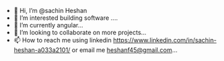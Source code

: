 - 👋 Hi, I’m @sachin Heshan
- 👀 I’m interested building software ....
- 🌱 I’m currently  angular...
- 💞️ I’m looking to collaborate on more projects...
- 📫 How to reach me using linkedin https://www.linkedin.com/in/sachin-heshan-a033a2101/ or email me heshanf45@gmail.com...

<!---
sachin56/sachin56 is a ✨ special ✨ repository because its `README.md` (this file) appears on your GitHub profile.
You can click the Preview link to take a look at your changes.
--->
